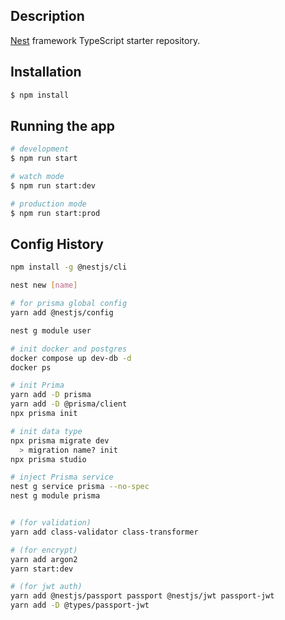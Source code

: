 ## Description

[Nest](https://github.com/nestjs/nest) framework TypeScript starter repository.

## Installation

```bash
$ npm install
```

## Running the app

```bash
# development
$ npm run start

# watch mode
$ npm run start:dev

# production mode
$ npm run start:prod
```

## Config History

```bash
npm install -g @nestjs/cli

nest new [name]

# for prisma global config
yarn add @nestjs/config

nest g module user

# init docker and postgres
docker compose up dev-db -d
docker ps

# init Prima
yarn add -D prisma
yarn add -D @prisma/client
npx prisma init

# init data type
npx prisma migrate dev
  > migration name? init
npx prisma studio

# inject Prisma service
nest g service prisma --no-spec
nest g module prisma


# (for validation)
yarn add class-validator class-transformer

# (for encrypt)
yarn add argon2
yarn start:dev

# (for jwt auth)
yarn add @nestjs/passport passport @nestjs/jwt passport-jwt
yarn add -D @types/passport-jwt
```
